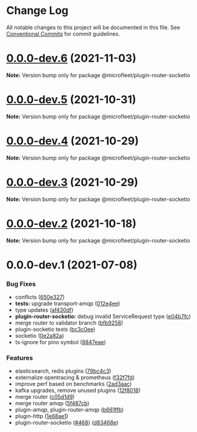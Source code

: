 # Change Log

All notable changes to this project will be documented in this file.
See [Conventional Commits](https://conventionalcommits.org) for commit guidelines.

# [0.0.0-dev.6](https://github.com/microfleet/core/compare/@microfleet/plugin-router-socketio@0.0.0-dev.5...@microfleet/plugin-router-socketio@0.0.0-dev.6) (2021-11-03)

**Note:** Version bump only for package @microfleet/plugin-router-socketio





# [0.0.0-dev.5](https://github.com/microfleet/core/compare/@microfleet/plugin-router-socketio@0.0.0-dev.4...@microfleet/plugin-router-socketio@0.0.0-dev.5) (2021-10-31)

**Note:** Version bump only for package @microfleet/plugin-router-socketio





# [0.0.0-dev.4](https://github.com/microfleet/core/compare/@microfleet/plugin-router-socketio@0.0.0-dev.3...@microfleet/plugin-router-socketio@0.0.0-dev.4) (2021-10-29)

**Note:** Version bump only for package @microfleet/plugin-router-socketio





# [0.0.0-dev.3](https://github.com/microfleet/core/compare/@microfleet/plugin-router-socketio@0.0.0-dev.2...@microfleet/plugin-router-socketio@0.0.0-dev.3) (2021-10-29)

**Note:** Version bump only for package @microfleet/plugin-router-socketio





# [0.0.0-dev.2](https://github.com/microfleet/core/compare/@microfleet/plugin-router-socketio@0.0.0-dev.1...@microfleet/plugin-router-socketio@0.0.0-dev.2) (2021-10-18)

**Note:** Version bump only for package @microfleet/plugin-router-socketio





# 0.0.0-dev.1 (2021-07-08)


### Bug Fixes

* conflicts ([650e327](https://github.com/microfleet/core/commit/650e3278a612917cea6f30d74826785dfd021d23))
* **tests:** upgrade transport-amqp ([012e4ee](https://github.com/microfleet/core/commit/012e4eecad069782c2c55dde92f88df503669a1e))
* type updates ([af430df](https://github.com/microfleet/core/commit/af430dff91213d280e5aa3f0fd5592695553e9c2))
* **plugin-router-socketio:** debug invalid ServiceRequest type ([e04b7fc](https://github.com/microfleet/core/commit/e04b7fc4c3704e80f1012516609c9e108dd2ebc2))
* merge router to validator branch ([bfb9258](https://github.com/microfleet/core/commit/bfb92589e391a0f2c2d5b232744695b0ae4b8dfc))
* plugin-socketio tests ([bc3c0ee](https://github.com/microfleet/core/commit/bc3c0ee7d46174e09111cc2f18a8ede1d9277e02))
* socketio ([0e2a82a](https://github.com/microfleet/core/commit/0e2a82ac8adb2e1544a30fc5029dae074f65eec8))
* ts-ignore for pino symbol ([8847eae](https://github.com/microfleet/core/commit/8847eae445f984b58ab95d607a3c62755579697d))


### Features

* elasticsearch, redis plugins ([79bc4c3](https://github.com/microfleet/core/commit/79bc4c384abb8cf9902697cc3931130e00397a69))
* externalize opentracing & prometheus ([f32f7fd](https://github.com/microfleet/core/commit/f32f7fd9729aaf849f67a3bfa0612c7b3a43dbe3))
* improve perf based on benchmarks ([2ad3aac](https://github.com/microfleet/core/commit/2ad3aac102721d47184263b008ff1d92fa54d754))
* kafka upgrades, remove unused plugins ([12f8018](https://github.com/microfleet/core/commit/12f8018ceade8d95759da09eac8bab2ab9a9aade))
* merge router ([c05d1d9](https://github.com/microfleet/core/commit/c05d1d97c3ab0e2d6e55729b4c5fca4bf346751b))
* merge router amqp ([5f487cb](https://github.com/microfleet/core/commit/5f487cb8173c447111962807bb9fb9fb195e1583))
* plugin-amqp, plugin-router-amqp ([b661ffb](https://github.com/microfleet/core/commit/b661ffb3c6effa0f4f87c2eff1b7a65653b033ff))
* plugin-http ([1e68ae1](https://github.com/microfleet/core/commit/1e68ae150b09d8656ee3f3518361970908994cd1))
* plugin-router-socketio ([#468](https://github.com/microfleet/core/issues/468)) ([d83468e](https://github.com/microfleet/core/commit/d83468e2d207c4818adcc14e2b2a1560e6f0aa1e))
